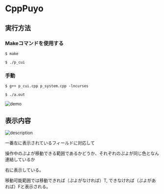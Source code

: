# CppPuyo

## 実行方法

### Makeコマンドを使用する
`$ make`

`$ ./p_cui`


### 手動
`$ g++ p_cui.cpp p_system.cpp -lncurses`

`$ ./a.out`

![demo](https://github.com/caprolactam2450/CppPuyo/blob/master/screenshots/chain.gif)

## 表示内容

![description](https://github.com/caprolactam2450/CppPuyo/blob/master/screenshots/chainimage.png)

一番左に表示されているフィールドに対応して

操作中のぷよが移動できる範囲であるかどうか、それぞれのぷよが同じ色となん連結しているか

右に表示している。

移動可能範囲では移動できれば（ぷよがなければ）T, できなければ（ぷよがあれば）Fと表示される。